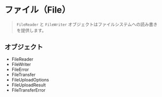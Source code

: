 ファイル（File）
==========

> `FileReader` と `FileWriter` オブジェクトはファイルシステムへの読み書きを提供します。


オブジェクト
-------

- FileReader
- FileWriter
- FileError
- FileTransfer
- FileUploadOptions
- FileUploadResult
- FileTransferError
